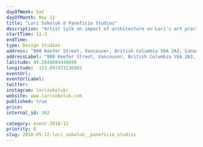```yaml
---
dayOfWeek: Sat
dayOfMonth: May 12
title: "Lori Sokoluk @ Paneficio Studios"
description: "Artist talk on impact of architecture on Lori's art practice, and desired impact of the artwork on our city.<br> "
startTime: 11-3
endTime: 
type: Design Studios
address: "800 Keefer Street, Vancouver, British Columbia V6A 2A3, Canada, Vancouver, BC, Canada"
addressLabel: "800 Keefer Street, Vancouver, British Columbia V6A 2A3, Canada"
latitude: 49.2848804448699
longitude: -123.097473136082
eventUrl: 
eventUrlLabel: 
twitter: 
instagram: lorisokoluk/
website: www.lorisokoluk.com
published: true
price: 
internal_id: 362

category: event-2018-12
priority: 0
slug: 2018-05-12-lori_sokoluk__paneficio_studios
---
```

